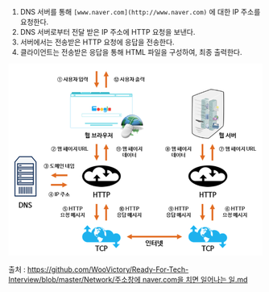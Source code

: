 1. DNS 서버를 통해 `[www.naver.com](http://www.naver.com)` 에 대한 IP 주소를 요청한다.
2. DNS 서버로부터 전달 받은 IP 주소에 HTTP 요청을 보낸다.
3. 서버에서는 전송받은 HTTP 요청에 응답을 전송한다.
4. 클라이언트는 전송받은 응답을 통해 HTML 파일을 구성하여, 최종 출력한다.

![DNSQuery](./img/DnsQuery.png)

출처 : [https://github.com/WooVictory/Ready-For-Tech-Interview/blob/master/Network/주소창에 naver.com을 치면 일어나는 일.md](https://github.com/WooVictory/Ready-For-Tech-Interview/blob/master/Network/%EC%A3%BC%EC%86%8C%EC%B0%BD%EC%97%90%20naver.com%EC%9D%84%20%EC%B9%98%EB%A9%B4%20%EC%9D%BC%EC%96%B4%EB%82%98%EB%8A%94%20%EC%9D%BC.md)